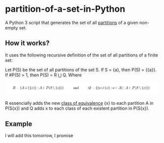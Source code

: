 # partition-of-a-set-in-Python
A Python 3 script that generates the set of all [partitions](https://en.wikipedia.org/wiki/Partition_of_a_set) of a given non-empty set.

## How it works?
It uses the following recursive definition of the set of all partitions of a finite set:

Let P(S) be the set of all partitions of the set S. If S = {a}, then P(S) = {{a}}. If #P(S) > 1, then P(S) = R &#8899; Q. Where

![](https://github.com/ArthurHDRodrigues/partition-of-a-set-in-Python/blob/main/partition.jpeg)

R essencially adds the new [class of equivalence](https://en.wikipedia.org/wiki/Equivalence_class) {x} to each partition A in P(S\{x}) and Q adds x to each class of each existent partition in P(S\{x}).


## Example
I will add this tomorrow, I promise
